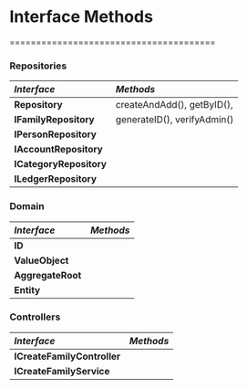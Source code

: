 # Interface Methods
=======================================

### Repositories
| **_Interface_**             | **_Methods_**                                                                   |
| :-------------------------- | :------------------------------------------------------------------------------------- |
| **Repository**              | createAndAdd(), getByID(),                                                                      |
| **IFamilyRepository**       | generateID(), verifyAdmin()                                                        |
| **IPersonRepository**       |                                                                         |
| **IAccountRepository**      |                                                                         |
| **ICategoryRepository**     |                                                                         |
| **ILedgerRepository**       |                                                                         |



### Domain
| **_Interface_**             | **_Methods_**                                                                   |
| :-------------------------- | :------------------------------------------------------------------------------------- |
| **ID**                      |                                                                        |
| **ValueObject**             |                                                                        |
| **AggregateRoot**           |                                                                        |
| **Entity**                  |                                                                        |


### Controllers
| **_Interface_**             | **_Methods_**                                                                   |
| :-------------------------- | :------------------------------------------------------------------------------------- |
| **ICreateFamilyController** |               |
| **ICreateFamilyService**    |                                                                       |







